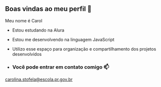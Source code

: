 ## Boas vindas ao meu perfil 💙

Meu nome é Carol

- Estou estudando na Alura
- Estou me desenvolvendo na linguagem JavaScript
- Utilizo esse espaço para organização e compartilhamento dos projetos desenvolvidos

- ### Você pode entrar em contato comigo 📫

carolina.stofela@escola.pr.gov.br
